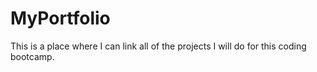 # MyPortfolio
This is a place where I can link all of the projects I will do for this coding bootcamp. 
